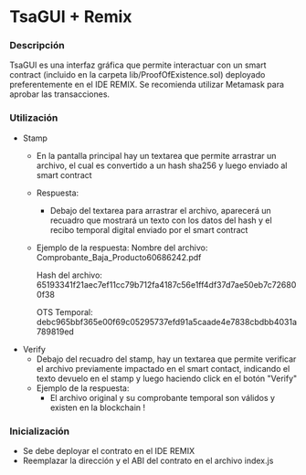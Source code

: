 # TsaGUI + Remix

### Descripción
TsaGUI es una interfaz gráfica que permite interactuar con un smart contract (incluido en la carpeta lib/ProofOfExistence.sol) deployado preferentemente en el IDE REMIX.
Se recomienda utilizar Metamask para aprobar las transacciones.
    
### Utilización
- Stamp
    - En la pantalla principal hay un textarea que permite arrastrar un archivo, el cual es convertido a un hash sha256 y luego enviado al smart contract
    - Respuesta:
        -  Debajo del textarea para arrastrar el archivo, aparecerá un recuadro que mostrará un texto con los datos del hash y el recibo temporal digital enviado por el smart contract
        
    - Ejemplo de la respuesta:
		Nombre del archivo: Comprobante_Baja_Producto60686242.pdf

		Hash del archivo: 65193341f21aec7ef11cc79b712fa4187c56e1ff4df37d7ae50eb7c726800f38

		OTS Temporal: debc965bbf365e00f69c05295737efd91a5caade4e7838cbdbb4031a789819ed
- Verify
    - Debajo del recuadro del stamp, hay un textarea que permite verificar el archivo previamente impactado en el smart contact, indicando el texto devuelo en el stamp y luego haciendo click en el botón "Verify"
    - Ejemplo de la respuesta:
        -   El archivo original y su comprobante temporal son válidos y existen en la blockchain !
    
### Inicialización

- Se debe deployar el contrato en el IDE REMIX
- Reemplazar la dirección y el ABI del contrato en el archivo index.js